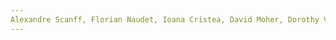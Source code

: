 ```yaml
---
Alexandre Scanff, Florian Naudet, Ioana Cristea, David Moher, Dorothy V. M. Bishop, Clara Locher, &#x60;Nepotistic journals&#x27;: A survey of biomedical journalsbioRxiv, 2021, p.2021.02.03.429520. URL: zotero://select/items/@ScanffNepotisticjournalssurvey2021
---
```


